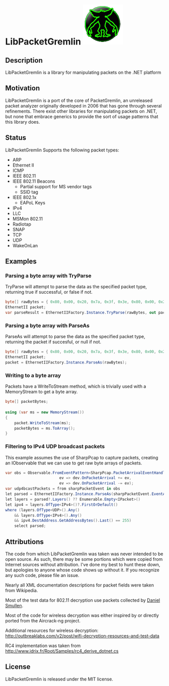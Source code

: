 # LibPacketGremlin ![LibPacketGremlin](https://raw.githubusercontent.com/SapientGuardian/LibPacketGremlin/master/resources/GremlinBig.png)
## Description
LibPacketGremlin is a library for manipulating packets on the .NET platform

## Motivation
LibPacketGremlin is a port of the core of PacketGremlin, an unreleased packet analyzer originally developed in 2006 that has gone through several refinements.
There exist other libraries for manipulating packets on .NET, but none that embrace generics to provide the sort of usage patterns that this library does.

## Status
LibPacketGremlin Supports the following packet types:

* ARP
* Ethernet II
* ICMP
* IEEE 802.11
* IEEE 802.11 Beacons
  * Partial support for MS vendor tags
  * SSID tag
* IEEE 802.1x
  * EAPoL Keys
* IPv4
* LLC
* MSMon 802.11
* Radiotap
* SNAP
* TCP
* UDP
* WakeOnLan

## Examples

### Parsing a byte array with TryParse
TryParse will attempt to parse the data as the specified packet type, returning true if successful, or false if not.
```C#
byte[] rawBytes = { 0x80, 0x00, 0x20, 0x7a, 0x3f, 0x3e, 0x80, 0x00, 0x20, 0x20, 0x3a, 0xae, 0x08, 0x00, 0xFF, 0xFF, 0xFF, 0xFF };
EthernetII packet;
var parseResult = EthernetIIFactory.Instance.TryParse(rawBytes, out packet);
```
### Parsing a byte array with ParseAs
ParseAs will attempt to parse the data as the specified packet type, returning the packet if succesful, or null if not.
```C#
byte[] rawBytes = { 0x80, 0x00, 0x20, 0x7a, 0x3f, 0x3e, 0x80, 0x00, 0x20, 0x20, 0x3a, 0xae, 0x08, 0x00, 0xFF, 0xFF, 0xFF, 0xFF };
EthernetII packet;
packet = EthernetIIFactory.Instance.ParseAs(rawBytes);
```

### Writing to a byte array
Packets have a WriteToStream method, which is trivially used with a MemoryStream to get a byte array.
```C#
byte[] packetBytes;

using (var ms = new MemoryStream())
{
	packet.WriteToStream(ms);
	packetBytes = ms.ToArray();
}
```

### Filtering to IPv4 UDP broadcast packets
This example assumes the use of SharpPcap to capture packets, creating an IObservable that we can use to get raw byte arrays of packets.
```C#
var obs = Observable.FromEventPattern<SharpPcap.PacketArrivalEventHandler, SharpPcap.CaptureEventArgs>(
                        ev => dev.OnPacketArrival += ev,
                        ev => dev.OnPacketArrival -= ev);
var udp4bcastPackets = from sharpPacketEvent in obs
let parsed = EthernetIIFactory.Instance.ParseAs(sharpPacketEvent.EventArgs.Packet.Data)
let layers = parsed?.Layers() ?? Enumerable.Empty<IPacket>()
let ipv4 = layers.OfType<IPv4>()?.FirstOrDefault()
where (layers.OfType<UDP>().Any()
    && layers.OfType<IPv4>().Any()
    && ipv4.DestAddress.GetAddressBytes().Last() == 255)
    select parsed;
```

## Attributions
The code from which LibPacketGremlin was taken was never intended to be open source.
As such, there may be some portions which were copied from Internet sources without attribution.
I've done my best to hunt these down, but apologies to anyone whose code shows up without it. If you recognize any such code, please file an issue.

Nearly all XML documentation descriptions for packet fields were taken from Wikipedia.

Most of the test data for 802.11 decryption use packets collected by [Daniel Smullen](http://www.daniel-smullen.com/).

Most of the code for wireless decryption was either inspired by or directly ported from the Aircrack-ng project.

Additional resources for wireless decryption: http://outbreaklabs.com/v2/post/wifi-decryption-resources-and-test-data

RC4 implementation was taken from http://www.idrix.fr/Root/Samples/rc4_derive_dotnet.cs

## License
LibPacketGremlin is released under the MIT license.